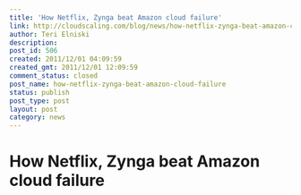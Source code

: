 ```yaml
---
title: 'How Netflix, Zynga beat Amazon cloud failure'
link: http://cloudscaling.com/blog/news/how-netflix-zynga-beat-amazon-cloud-failure/
author: Teri Elniski
description: 
post_id: 506
created: 2011/12/01 04:09:59
created_gmt: 2011/12/01 12:09:59
comment_status: closed
post_name: how-netflix-zynga-beat-amazon-cloud-failure
status: publish
post_type: post
layout: post
category: news
---
```


# How Netflix, Zynga beat Amazon cloud failure


